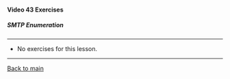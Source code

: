 #### Video 43 Exercises

##### SMTP Enumeration

---

- No exercises for this lesson.

---

[Back to main](https://github.com/rot0xd/CBTNuggets/blob/master/CEHv9/README.md)

